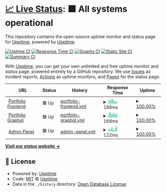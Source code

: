 # [📈 Live Status](https://demo.upptime.js.org): <!--live status--> **🟩 All systems operational**

This repository contains the open-source uptime monitor and status page for [Upptime](https://upptime.js.org), powered by [Upptime](https://github.com/upptime/upptime).

[![Uptime CI](https://github.com/zenith110/uptime/workflows/Uptime%20CI/badge.svg)](https://github.com/zenith110/uptime/actions?query=workflow%3A%22Uptime+CI%22)
[![Response Time CI](https://github.com/zenith110/uptime/workflows/Response%20Time%20CI/badge.svg)](https://github.com/zenith110/uptime/actions?query=workflow%3A%22Response+Time+CI%22)
[![Graphs CI](https://github.com/zenith110/uptime/workflows/Graphs%20CI/badge.svg)](https://github.com/zenith110/uptime/actions?query=workflow%3A%22Graphs+CI%22)
[![Static Site CI](https://github.com/zenith110/uptime/workflows/Static%20Site%20CI/badge.svg)](https://github.com/zenith110/uptime/actions?query=workflow%3A%22Static+Site+CI%22)
[![Summary CI](https://github.com/zenith110/uptime/workflows/Summary%20CI/badge.svg)](https://github.com/zenith110/uptime/actions?query=workflow%3A%22Summary+CI%22)

With [Upptime](https://upptime.js.org), you can get your own unlimited and free uptime monitor and status page, powered entirely by a GitHub repository. We use [Issues](https://github.com/upptime/upptime/issues) as incident reports, [Actions](https://github.com/zenith110/uptime/actions) as uptime monitors, and [Pages](https://demo.upptime.js.org) for the status page.

<!--start: status pages-->
<!-- This summary is generated by Upptime (https://github.com/upptime/upptime) -->
<!-- Do not edit this manually, your changes will be overwritten -->
<!-- prettier-ignore -->
| URL | Status | History | Response Time | Uptime |
| --- | ------ | ------- | ------------- | ------ |
| <img alt="" src="https://favicons.githubusercontent.com/www.abrahannevarez.dev" height="13"> [Portfolio Frontend](https://www.abrahannevarez.dev) | 🟩 Up | [portfolio-frontend.yml](https://github.com/zenith110/uptime/commits/HEAD/history/portfolio-frontend.yml) | <details><summary><img alt="Response time graph" src="./graphs/portfolio-frontend/response-time-week.png" height="20"> 186ms</summary><br><a href="https://status.abrahannevarez.dev/history/portfolio-frontend"><img alt="Response time 177" src="https://img.shields.io/endpoint?url=https%3A%2F%2Fraw.githubusercontent.com%2Fzenith110%2Fuptime%2FHEAD%2Fapi%2Fportfolio-frontend%2Fresponse-time.json"></a><br><a href="https://status.abrahannevarez.dev/history/portfolio-frontend"><img alt="24-hour response time 126" src="https://img.shields.io/endpoint?url=https%3A%2F%2Fraw.githubusercontent.com%2Fzenith110%2Fuptime%2FHEAD%2Fapi%2Fportfolio-frontend%2Fresponse-time-day.json"></a><br><a href="https://status.abrahannevarez.dev/history/portfolio-frontend"><img alt="7-day response time 186" src="https://img.shields.io/endpoint?url=https%3A%2F%2Fraw.githubusercontent.com%2Fzenith110%2Fuptime%2FHEAD%2Fapi%2Fportfolio-frontend%2Fresponse-time-week.json"></a><br><a href="https://status.abrahannevarez.dev/history/portfolio-frontend"><img alt="30-day response time 171" src="https://img.shields.io/endpoint?url=https%3A%2F%2Fraw.githubusercontent.com%2Fzenith110%2Fuptime%2FHEAD%2Fapi%2Fportfolio-frontend%2Fresponse-time-month.json"></a><br><a href="https://status.abrahannevarez.dev/history/portfolio-frontend"><img alt="1-year response time 177" src="https://img.shields.io/endpoint?url=https%3A%2F%2Fraw.githubusercontent.com%2Fzenith110%2Fuptime%2FHEAD%2Fapi%2Fportfolio-frontend%2Fresponse-time-year.json"></a></details> | <details><summary><a href="https://status.abrahannevarez.dev/history/portfolio-frontend">100.00%</a></summary><a href="https://status.abrahannevarez.dev/history/portfolio-frontend"><img alt="All-time uptime 99.96%" src="https://img.shields.io/endpoint?url=https%3A%2F%2Fraw.githubusercontent.com%2Fzenith110%2Fuptime%2FHEAD%2Fapi%2Fportfolio-frontend%2Fuptime.json"></a><br><a href="https://status.abrahannevarez.dev/history/portfolio-frontend"><img alt="24-hour uptime 100.00%" src="https://img.shields.io/endpoint?url=https%3A%2F%2Fraw.githubusercontent.com%2Fzenith110%2Fuptime%2FHEAD%2Fapi%2Fportfolio-frontend%2Fuptime-day.json"></a><br><a href="https://status.abrahannevarez.dev/history/portfolio-frontend"><img alt="7-day uptime 100.00%" src="https://img.shields.io/endpoint?url=https%3A%2F%2Fraw.githubusercontent.com%2Fzenith110%2Fuptime%2FHEAD%2Fapi%2Fportfolio-frontend%2Fuptime-week.json"></a><br><a href="https://status.abrahannevarez.dev/history/portfolio-frontend"><img alt="30-day uptime 99.88%" src="https://img.shields.io/endpoint?url=https%3A%2F%2Fraw.githubusercontent.com%2Fzenith110%2Fuptime%2FHEAD%2Fapi%2Fportfolio-frontend%2Fuptime-month.json"></a><br><a href="https://status.abrahannevarez.dev/history/portfolio-frontend"><img alt="1-year uptime 99.96%" src="https://img.shields.io/endpoint?url=https%3A%2F%2Fraw.githubusercontent.com%2Fzenith110%2Fuptime%2FHEAD%2Fapi%2Fportfolio-frontend%2Fuptime-year.json"></a></details>
| <img alt="" src="https://favicons.githubusercontent.com/graphql.abrahannevarez.dev" height="13"> [Portfolio Graphql](https://graphql.abrahannevarez.dev) | 🟩 Up | [portfolio-graphql.yml](https://github.com/zenith110/uptime/commits/HEAD/history/portfolio-graphql.yml) | <details><summary><img alt="Response time graph" src="./graphs/portfolio-graphql/response-time-week.png" height="20"> 168ms</summary><br><a href="https://status.abrahannevarez.dev/history/portfolio-graphql"><img alt="Response time 193" src="https://img.shields.io/endpoint?url=https%3A%2F%2Fraw.githubusercontent.com%2Fzenith110%2Fuptime%2FHEAD%2Fapi%2Fportfolio-graphql%2Fresponse-time.json"></a><br><a href="https://status.abrahannevarez.dev/history/portfolio-graphql"><img alt="24-hour response time 161" src="https://img.shields.io/endpoint?url=https%3A%2F%2Fraw.githubusercontent.com%2Fzenith110%2Fuptime%2FHEAD%2Fapi%2Fportfolio-graphql%2Fresponse-time-day.json"></a><br><a href="https://status.abrahannevarez.dev/history/portfolio-graphql"><img alt="7-day response time 168" src="https://img.shields.io/endpoint?url=https%3A%2F%2Fraw.githubusercontent.com%2Fzenith110%2Fuptime%2FHEAD%2Fapi%2Fportfolio-graphql%2Fresponse-time-week.json"></a><br><a href="https://status.abrahannevarez.dev/history/portfolio-graphql"><img alt="30-day response time 180" src="https://img.shields.io/endpoint?url=https%3A%2F%2Fraw.githubusercontent.com%2Fzenith110%2Fuptime%2FHEAD%2Fapi%2Fportfolio-graphql%2Fresponse-time-month.json"></a><br><a href="https://status.abrahannevarez.dev/history/portfolio-graphql"><img alt="1-year response time 193" src="https://img.shields.io/endpoint?url=https%3A%2F%2Fraw.githubusercontent.com%2Fzenith110%2Fuptime%2FHEAD%2Fapi%2Fportfolio-graphql%2Fresponse-time-year.json"></a></details> | <details><summary><a href="https://status.abrahannevarez.dev/history/portfolio-graphql">100.00%</a></summary><a href="https://status.abrahannevarez.dev/history/portfolio-graphql"><img alt="All-time uptime 99.96%" src="https://img.shields.io/endpoint?url=https%3A%2F%2Fraw.githubusercontent.com%2Fzenith110%2Fuptime%2FHEAD%2Fapi%2Fportfolio-graphql%2Fuptime.json"></a><br><a href="https://status.abrahannevarez.dev/history/portfolio-graphql"><img alt="24-hour uptime 100.00%" src="https://img.shields.io/endpoint?url=https%3A%2F%2Fraw.githubusercontent.com%2Fzenith110%2Fuptime%2FHEAD%2Fapi%2Fportfolio-graphql%2Fuptime-day.json"></a><br><a href="https://status.abrahannevarez.dev/history/portfolio-graphql"><img alt="7-day uptime 100.00%" src="https://img.shields.io/endpoint?url=https%3A%2F%2Fraw.githubusercontent.com%2Fzenith110%2Fuptime%2FHEAD%2Fapi%2Fportfolio-graphql%2Fuptime-week.json"></a><br><a href="https://status.abrahannevarez.dev/history/portfolio-graphql"><img alt="30-day uptime 99.88%" src="https://img.shields.io/endpoint?url=https%3A%2F%2Fraw.githubusercontent.com%2Fzenith110%2Fuptime%2FHEAD%2Fapi%2Fportfolio-graphql%2Fuptime-month.json"></a><br><a href="https://status.abrahannevarez.dev/history/portfolio-graphql"><img alt="1-year uptime 99.96%" src="https://img.shields.io/endpoint?url=https%3A%2F%2Fraw.githubusercontent.com%2Fzenith110%2Fuptime%2FHEAD%2Fapi%2Fportfolio-graphql%2Fuptime-year.json"></a></details>
| <img alt="" src="https://favicons.githubusercontent.com/admin.abrahannevarez.dev" height="13"> [Admin Panel](https://admin.abrahannevarez.dev/) | 🟩 Up | [admin-panel.yml](https://github.com/zenith110/uptime/commits/HEAD/history/admin-panel.yml) | <details><summary><img alt="Response time graph" src="./graphs/admin-panel/response-time-week.png" height="20"> 122ms</summary><br><a href="https://status.abrahannevarez.dev/history/admin-panel"><img alt="Response time 174" src="https://img.shields.io/endpoint?url=https%3A%2F%2Fraw.githubusercontent.com%2Fzenith110%2Fuptime%2FHEAD%2Fapi%2Fadmin-panel%2Fresponse-time.json"></a><br><a href="https://status.abrahannevarez.dev/history/admin-panel"><img alt="24-hour response time 141" src="https://img.shields.io/endpoint?url=https%3A%2F%2Fraw.githubusercontent.com%2Fzenith110%2Fuptime%2FHEAD%2Fapi%2Fadmin-panel%2Fresponse-time-day.json"></a><br><a href="https://status.abrahannevarez.dev/history/admin-panel"><img alt="7-day response time 122" src="https://img.shields.io/endpoint?url=https%3A%2F%2Fraw.githubusercontent.com%2Fzenith110%2Fuptime%2FHEAD%2Fapi%2Fadmin-panel%2Fresponse-time-week.json"></a><br><a href="https://status.abrahannevarez.dev/history/admin-panel"><img alt="30-day response time 151" src="https://img.shields.io/endpoint?url=https%3A%2F%2Fraw.githubusercontent.com%2Fzenith110%2Fuptime%2FHEAD%2Fapi%2Fadmin-panel%2Fresponse-time-month.json"></a><br><a href="https://status.abrahannevarez.dev/history/admin-panel"><img alt="1-year response time 174" src="https://img.shields.io/endpoint?url=https%3A%2F%2Fraw.githubusercontent.com%2Fzenith110%2Fuptime%2FHEAD%2Fapi%2Fadmin-panel%2Fresponse-time-year.json"></a></details> | <details><summary><a href="https://status.abrahannevarez.dev/history/admin-panel">100.00%</a></summary><a href="https://status.abrahannevarez.dev/history/admin-panel"><img alt="All-time uptime 100.00%" src="https://img.shields.io/endpoint?url=https%3A%2F%2Fraw.githubusercontent.com%2Fzenith110%2Fuptime%2FHEAD%2Fapi%2Fadmin-panel%2Fuptime.json"></a><br><a href="https://status.abrahannevarez.dev/history/admin-panel"><img alt="24-hour uptime 100.00%" src="https://img.shields.io/endpoint?url=https%3A%2F%2Fraw.githubusercontent.com%2Fzenith110%2Fuptime%2FHEAD%2Fapi%2Fadmin-panel%2Fuptime-day.json"></a><br><a href="https://status.abrahannevarez.dev/history/admin-panel"><img alt="7-day uptime 100.00%" src="https://img.shields.io/endpoint?url=https%3A%2F%2Fraw.githubusercontent.com%2Fzenith110%2Fuptime%2FHEAD%2Fapi%2Fadmin-panel%2Fuptime-week.json"></a><br><a href="https://status.abrahannevarez.dev/history/admin-panel"><img alt="30-day uptime 100.00%" src="https://img.shields.io/endpoint?url=https%3A%2F%2Fraw.githubusercontent.com%2Fzenith110%2Fuptime%2FHEAD%2Fapi%2Fadmin-panel%2Fuptime-month.json"></a><br><a href="https://status.abrahannevarez.dev/history/admin-panel"><img alt="1-year uptime 100.00%" src="https://img.shields.io/endpoint?url=https%3A%2F%2Fraw.githubusercontent.com%2Fzenith110%2Fuptime%2FHEAD%2Fapi%2Fadmin-panel%2Fuptime-year.json"></a></details>

<!--end: status pages-->

[**Visit our status website →**](https://demo.upptime.js.org)

## 📄 License

- Powered by: [Upptime](https://github.com/upptime/upptime)
- Code: [MIT](./LICENSE) © [Upptime](https://upptime.js.org)
- Data in the `./history` directory: [Open Database License](https://opendatacommons.org/licenses/odbl/1-0/)
